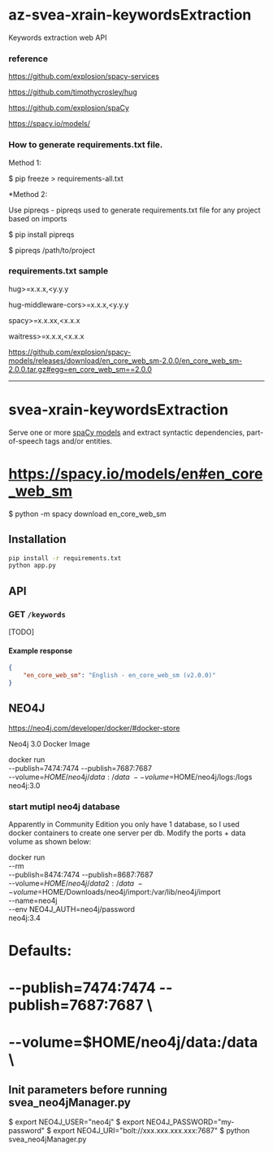 # az-svea-xrain-keywordsExtraction
Keywords extraction web API

### reference
https://github.com/explosion/spacy-services

https://github.com/timothycrosley/hug

https://github.com/explosion/spaCy

https://spacy.io/models/

### How to generate requirements.txt file.
Method 1:

$ pip freeze > requirements-all.txt

*Method 2:

Use pipreqs - pipreqs used to generate requirements.txt file for any project based on imports

$ pip install pipreqs

$ pipreqs /path/to/project

### requirements.txt sample
hug>=x.x.x,<y.y.y

hug-middleware-cors>=x.x.x,<y.y.y

spacy>=x.x.xx,<x.x.x

waitress>=x.x.x,<x.x.x

https://github.com/explosion/spacy-models/releases/download/en_core_web_sm-2.0.0/en_core_web_sm-2.0.0.tar.gz#egg=en_core_web_sm==2.0.0

--------------------------------------------------------
# svea-xrain-keywordsExtraction

Serve one or more [spaCy models](https://spacy.io/models) and extract syntactic
dependencies, part-of-speech tags and/or entities.

# https://spacy.io/models/en#en_core_web_sm
$ python -m spacy download en_core_web_sm

## Installation

```bash
pip install -r requirements.txt
python app.py
```

## API

### GET `/keywords`

[TODO]

#### Example response

```json
{
    "en_core_web_sm": "English - en_core_web_sm (v2.0.0)"
}
```

## NEO4J

https://neo4j.com/developer/docker/#docker-store

Neo4j 3.0 Docker Image

docker run \
    --publish=7474:7474 --publish=7687:7687 \
    --volume=$HOME/neo4j/data:/data \
    --volume=$HOME/neo4j/logs:/logs \
    neo4j:3.0

### start mutipl neo4j database
Apparently in Community Edition you only have 1 database, so I used docker containers to create one server per db. Modify the ports + data volume as shown below:

docker run \
--rm \
--publish=8474:7474 --publish=8687:7687 \
--volume=$HOME/neo4j/data2:/data \
--volume=$HOME/Downloads/neo4j/import:/var/lib/neo4j/import \
--name=neo4j \
--env NEO4J_AUTH=neo4j/password \
neo4j:3.4


# Defaults:
# --publish=7474:7474 --publish=7687:7687 \
# --volume=$HOME/neo4j/data:/data \

## Init parameters before running svea_neo4jManager.py

$ export NEO4J_USER="neo4j"
$ export NEO4J_PASSWORD="my-password"
$ export NEO4J_URI="bolt://xxx.xxx.xxx.xxx:7687"
$ python svea_neo4jManager.py


